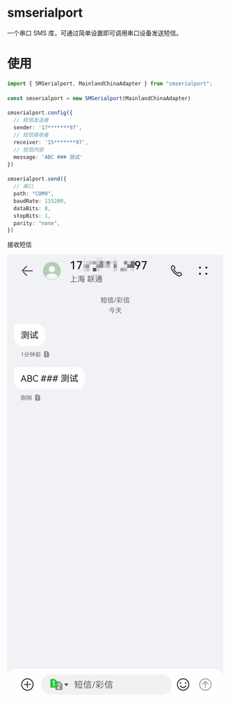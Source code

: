 # smserialport

一个串口 SMS 库，可通过简单设置即可调用串口设备发送短信。

# 使用

```typescript
import { SMSerialport, MainlandChinaAdapter } from "smserialport";

const smserialport = new SMSerialport(MainlandChinaAdapter)

smserialport.config({
  // 短信发送者
  sender: '17*******97',
  // 短信接收者
  receiver: '15*******97',
  // 短信内容
  message: 'ABC ### 测试'
})

smserialport.send({
  // 串口
  path: "COM9",
  baudRate: 115200,
  dataBits: 8,
  stopBits: 1,
  parity: "none",
})
```

接收短信

![](./images/received-message.png)
